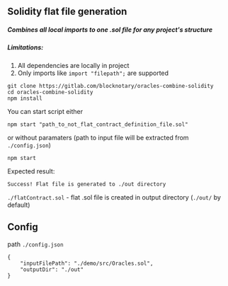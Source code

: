 ## Solidity flat file generation

##### Combines all local imports to one .sol file for any project's structure

##### Limitations: 

1. All dependencies are locally in project
2. Only imports like `import "filepath";` are supported

```
git clone https://gitlab.com/blocknotary/oracles-combine-solidity
cd oracles-combine-solidity
npm install
```

You can start script either

```
npm start "path_to_not_flat_contract_definition_file.sol"
```

or without paramaters (path to input file will be extracted from `./config.json`)

```
npm start
```



Expected result: 

```
Success! Flat file is generated to ./out directory
```

`./flatContract.sol` - flat .sol file is created in output directory (`./out/` by default)

## Config

path `./config.json`

```
{
	"inputFilePath": "./demo/src/Oracles.sol",
	"outputDir": "./out"
}
```

